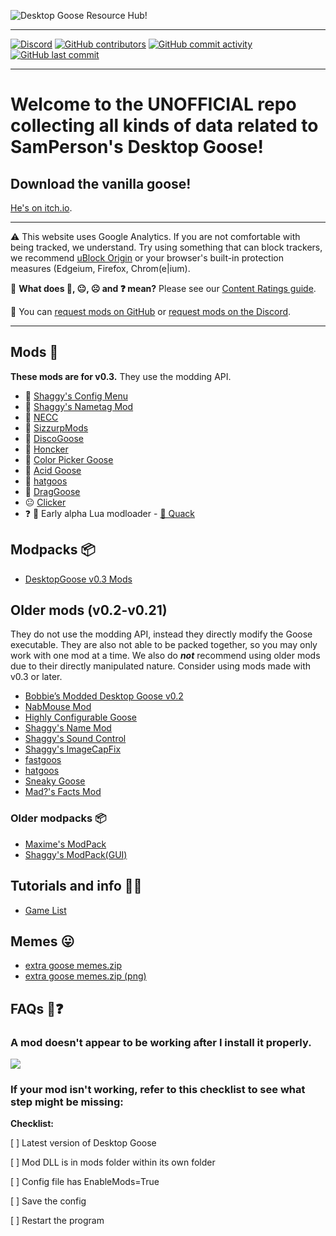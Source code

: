 ![Desktop Goose Resource Hub!](https://owo.sh/8kxSLJD.png)

---

[![Discord](https://img.shields.io/discord/642496438869295171?logo=discord&style=social)](https://discord.gg/aZPs574) [![GitHub contributors](https://img.shields.io/github/contributors/DesktopGooseUnofficial/ResourceHub?label=Contributors&logo=github&style=social)](https://github.com/DesktopGooseUnofficial/ResourceHub/graphs/contributors) [![GitHub commit activity](https://img.shields.io/github/commit-activity/w/DesktopGooseUnofficial/ResourceHub?label=website%20changes&logo=github&style=social)](https://github.com/DesktopGooseUnofficial/ResourceHub/commits/master) [![GitHub last commit](https://img.shields.io/github/last-commit/DesktopGooseUnofficial/ResourceHub?label=Last%20website%20change&logo=github&style=social)](https://github.com/DesktopGooseUnofficial/ResourceHub/commits/master)

---

# Welcome to the UNOFFICIAL repo collecting all kinds of data related to SamPerson's Desktop Goose!

## Download the vanilla goose!

[He's on itch.io](https://samperson.itch.io/desktop-goose).

---

⚠️ This website uses Google Analytics. If you are not comfortable with being tracked, we understand. Try using something that can block trackers, we recommend [uBlock Origin](https://github.com/gorhill/ublock#installation) or your browser's built-in protection measures (Edgeium, Firefox, Chrom(e|ium).

🤔 **What does 🙂, 😐, ☹️ and ❓ mean?** Please see our [Content Ratings guide](info/ContentRatings.md).

🧩 You can [request mods on GitHub](https://github.com/DesktopGooseUnofficial/ResourceHub/issues/new/choose) or [request mods on the Discord](https://discord.gg/yjGFsUD).

---

## Mods 🧩

**These mods are for v0.3.** They use the modding API.

* 🙂 [Shaggy's Config Menu](mods/ShaggysConfigGUI.md)
* 🙂 [Shaggy's Nametag Mod](mods/ShaggysNametagMod.md)
* 🙂 [NECC](mods/NECC.md)
* 🙂 [SizzurpMods](mods/SizzurpMods.md)
* 🙂 [DiscoGoose](mods/DiscoGoose.md)
* 🙂 [Honcker](mods/Honcker.md)
* 🙂 [Color Picker Goose](mods/ColorPickerGoose.md)
* 🙂 [Acid Goose](mods/AcidGoose.md)
* 🙂 [hatgoos](mods/hatgoos.md)
* 🙂 [DragGoose](mods/DragGoose.md)
* 😐 [Clicker](mods/Clicker.md)
* ❓ 🧪 Early alpha Lua modloader - [🦆 Quack](mods/Quack.md)

## Modpacks 📦

* [DesktopGoose v0.3 Mods](modpacks/DesktopGooseV0.3Mods.md)

## Older mods (v0.2-v0.21)

They do not use the modding API, instead they directly modify the Goose executable. They are also not able to be packed together, so you may only work with one mod at a time. 
We also do ***not*** recommend using older mods due to their directly manipulated nature. Consider using mods made with v0.3 or later.

* [Bobbie’s Modded Desktop Goose v0.2](mods/deprecated/bobbies.md)
* [NabMouse Mod](mods/deprecated/NabMouse.md)
* [Highly Configurable Goose](mods/deprecated/HiConfGoose.md)
* [Shaggy's Name Mod](mods/deprecated/ShaggysNameMod.md)
* [Shaggy's Sound Control](mods/deprecated/ShaggysSoundControl.md)
* [Shaggy's ImageCapFix](mods/deprecated/ShaggysImageCapFix.md)
* [fastgoos](mods/deprecated/fastgoos.md)
* [hatgoos](mods/deprecated/hatgoos.md)
* [Sneaky Goose](mods/deprecated/SneakyGoose.md)
* [Mad?'s Facts Mod](mods/deprecated/MadsFacts.md)

### Older modpacks 📦

* [Maxime's ModPack](modpacks/deprecated/MaximesModPack.md)
* [Shaggy's ModPack(GUI)](modpacks/deprecated/ShaggysModPack_GUI.md)

## Tutorials and info 💁‍♂️

* [Game List](info/GameTestList.md)

## Memes 😛

* [extra goose memes.zip](https://drive.google.com/open?id=1S2yiLiCbFEkdQM-qZnr1C6QKIfHMxo0E)
* [extra goose memes.zip (png)](https://drive.google.com/open?id=1QxU0p0pKbcg0KcML-9x-DqYQHUCzwSEn)

## FAQs 🤔❓

### A mod doesn't appear to be working after I install it properly.

![](https://owo.sh/32SSFSr.gif)

### If your mod isn't working, refer to this checklist to see what step might be missing:

**Checklist:**

[   ] Latest version of Desktop Goose

[   ] Mod DLL is in mods folder within its own folder

[   ] Config file has EnableMods=True

[   ] Save the config

[   ] Restart the program	